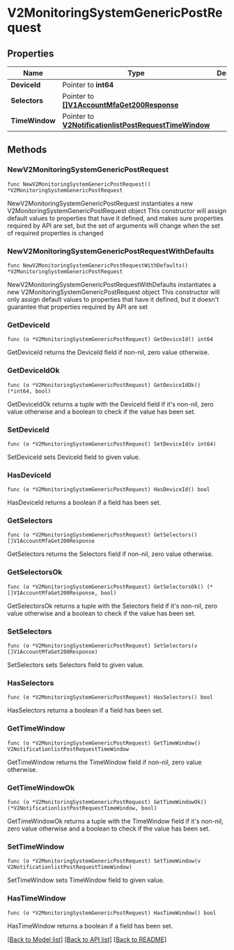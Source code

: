 # V2MonitoringSystemGenericPostRequest

## Properties

Name | Type | Description | Notes
------------ | ------------- | ------------- | -------------
**DeviceId** | Pointer to **int64** |  | [optional] 
**Selectors** | Pointer to [**[]V1AccountMfaGet200Response**](V1AccountMfaGet200Response.md) |  | [optional] 
**TimeWindow** | Pointer to [**V2NotificationlistPostRequestTimeWindow**](V2NotificationlistPostRequestTimeWindow.md) |  | [optional] 

## Methods

### NewV2MonitoringSystemGenericPostRequest

`func NewV2MonitoringSystemGenericPostRequest() *V2MonitoringSystemGenericPostRequest`

NewV2MonitoringSystemGenericPostRequest instantiates a new V2MonitoringSystemGenericPostRequest object
This constructor will assign default values to properties that have it defined,
and makes sure properties required by API are set, but the set of arguments
will change when the set of required properties is changed

### NewV2MonitoringSystemGenericPostRequestWithDefaults

`func NewV2MonitoringSystemGenericPostRequestWithDefaults() *V2MonitoringSystemGenericPostRequest`

NewV2MonitoringSystemGenericPostRequestWithDefaults instantiates a new V2MonitoringSystemGenericPostRequest object
This constructor will only assign default values to properties that have it defined,
but it doesn't guarantee that properties required by API are set

### GetDeviceId

`func (o *V2MonitoringSystemGenericPostRequest) GetDeviceId() int64`

GetDeviceId returns the DeviceId field if non-nil, zero value otherwise.

### GetDeviceIdOk

`func (o *V2MonitoringSystemGenericPostRequest) GetDeviceIdOk() (*int64, bool)`

GetDeviceIdOk returns a tuple with the DeviceId field if it's non-nil, zero value otherwise
and a boolean to check if the value has been set.

### SetDeviceId

`func (o *V2MonitoringSystemGenericPostRequest) SetDeviceId(v int64)`

SetDeviceId sets DeviceId field to given value.

### HasDeviceId

`func (o *V2MonitoringSystemGenericPostRequest) HasDeviceId() bool`

HasDeviceId returns a boolean if a field has been set.

### GetSelectors

`func (o *V2MonitoringSystemGenericPostRequest) GetSelectors() []V1AccountMfaGet200Response`

GetSelectors returns the Selectors field if non-nil, zero value otherwise.

### GetSelectorsOk

`func (o *V2MonitoringSystemGenericPostRequest) GetSelectorsOk() (*[]V1AccountMfaGet200Response, bool)`

GetSelectorsOk returns a tuple with the Selectors field if it's non-nil, zero value otherwise
and a boolean to check if the value has been set.

### SetSelectors

`func (o *V2MonitoringSystemGenericPostRequest) SetSelectors(v []V1AccountMfaGet200Response)`

SetSelectors sets Selectors field to given value.

### HasSelectors

`func (o *V2MonitoringSystemGenericPostRequest) HasSelectors() bool`

HasSelectors returns a boolean if a field has been set.

### GetTimeWindow

`func (o *V2MonitoringSystemGenericPostRequest) GetTimeWindow() V2NotificationlistPostRequestTimeWindow`

GetTimeWindow returns the TimeWindow field if non-nil, zero value otherwise.

### GetTimeWindowOk

`func (o *V2MonitoringSystemGenericPostRequest) GetTimeWindowOk() (*V2NotificationlistPostRequestTimeWindow, bool)`

GetTimeWindowOk returns a tuple with the TimeWindow field if it's non-nil, zero value otherwise
and a boolean to check if the value has been set.

### SetTimeWindow

`func (o *V2MonitoringSystemGenericPostRequest) SetTimeWindow(v V2NotificationlistPostRequestTimeWindow)`

SetTimeWindow sets TimeWindow field to given value.

### HasTimeWindow

`func (o *V2MonitoringSystemGenericPostRequest) HasTimeWindow() bool`

HasTimeWindow returns a boolean if a field has been set.


[[Back to Model list]](../README.md#documentation-for-models) [[Back to API list]](../README.md#documentation-for-api-endpoints) [[Back to README]](../README.md)


